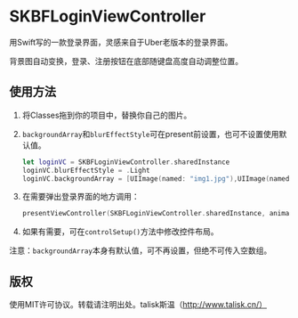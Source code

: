# SKBFLoginViewController

用Swift写的一款登录界面，灵感来自于Uber老版本的登录界面。

背景图自动变换，登录、注册按钮在底部随键盘高度自动调整位置。

## 使用方法

1. 将Classes拖到你的项目中，替换你自己的图片。

2. `backgroundArray`和`blurEffectStyle`可在present前设置，也可不设置使用默认值。

   ``` swift
   let loginVC = SKBFLoginViewController.sharedInstance
   loginVC.blurEffectStyle = .Light
   loginVC.backgroundArray = [UIImage(named: "img1.jpg"),UIImage(named:"img2.jpg"), UIImage(named: "img3.jpg"), UIImage(named: "img4.jpg"), UIImage(named: "img5.jpg")] 
   ```

3. 在需要弹出登录界面的地方调用：

   ```swift
   presentViewController(SKBFLoginViewController.sharedInstance, animated: true, completion: nil)
   ```

4. 如果有需要，可在`controlSetup()`方法中修改控件布局。

注意：`backgroundArray`本身有默认值，可不再设置，但绝不可传入空数组。

## 版权

使用MIT许可协议。转载请注明出处。talisk斯温（http://www.talisk.cn/）